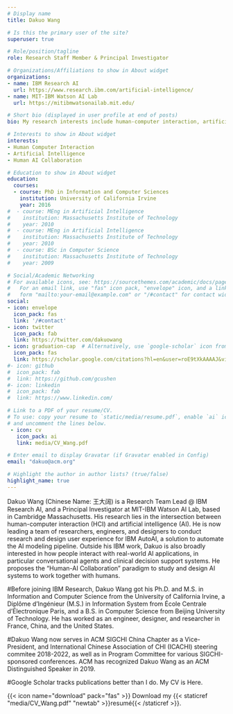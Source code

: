 ```yaml
---
# Display name
title: Dakuo Wang

# Is this the primary user of the site?
superuser: true

# Role/position/tagline
role: Research Staff Member & Principal Investigator

# Organizations/Affiliations to show in About widget
organizations:
- name: IBM Research AI
  url: https://www.research.ibm.com/artificial-intelligence/
- name: MIT-IBM Watson AI Lab
  url: https://mitibmwatsonailab.mit.edu/

# Short bio (displayed in user profile at end of posts)
bio: My research interests include human-computer interaction, artificial intelligence, and human-AI collaboration.

# Interests to show in About widget
interests:
- Human Computer Interaction
- Artificial Intelligence
- Human AI Collaboration

# Education to show in About widget
education:
  courses:
  - course: PhD in Information and Computer Sciences
    institution: University of California Irvine
    year: 2016
#  - course: MEng in Artificial Intelligence
#    institution: Massachusetts Institute of Technology
#    year: 2010
#  - course: MEng in Artificial Intelligence
#    institution: Massachusetts Institute of Technology
#    year: 2010
#  - course: BSc in Computer Science
#    institution: Massachusetts Institute of Technology
#    year: 2009

# Social/Academic Networking
# For available icons, see: https://sourcethemes.com/academic/docs/page-builder/#icons
#   For an email link, use "fas" icon pack, "envelope" icon, and a link in the
#   form "mailto:your-email@example.com" or "/#contact" for contact widget.
social:
- icon: envelope
  icon_pack: fas
  link: '/#contact'
- icon: twitter
  icon_pack: fab
  link: https://twitter.com/dakuowang
- icon: graduation-cap  # Alternatively, use `google-scholar` icon from `ai` icon pack
  icon_pack: fas
  link: https://scholar.google.com/citations?hl=en&user=roE9tXkAAAAJ&view_op=list_works&sortby=pubdate
#- icon: github
#  icon_pack: fab
#  link: https://github.com/gcushen
#- icon: linkedin
#  icon_pack: fab
#  link: https://www.linkedin.com/

# Link to a PDF of your resume/CV.
# To use: copy your resume to `static/media/resume.pdf`, enable `ai` icons in `params.toml`, 
# and uncomment the lines below.
 - icon: cv
   icon_pack: ai
   link: media/CV_Wang.pdf

# Enter email to display Gravatar (if Gravatar enabled in Config)
email: "dakuo@acm.org"

# Highlight the author in author lists? (true/false)
highlight_name: true
---
```


Dakuo Wang (Chinese Name: 王大阔) is a Research Team Lead @ IBM Research AI, and a Principal Investigator at MIT-IBM Watson AI Lab, based in Cambridge Massachusetts. His research lies in the intersection between human-computer interaction (HCI) and artificial intelligence (AI). He is now leading a team of researchers, engineers, and designers to conduct research and design user experience for IBM AutoAI, a solution to automate the AI modeling pipeline. Outside his IBM work, Dakuo is also broadly interested in how people interact with real-world AI applications, in particular conversational agents and clinical decision support systems. He proposes the “Human-AI Collaboration” paradigm to study and design AI systems to work together with humans.

#Before joining IBM Research, Dakuo Wang got his Ph.D. and M.S. in Information and Computer Science from the University of California Irvine, a Diplôme d’Ingénieur (M.S.) in Information System from École Centrale d’Électronique Paris, and a B.S. in Computer Science from Beijing University of Technology. He has worked as an engineer, designer, and researcher in France, China, and the United States.

#Dakuo Wang now serves in ACM SIGCHI China Chapter as a Vice-President, and International Chinese Association of CHI (ICACHI) steering commitee 2018-2022, as well as in Program Committee for various SIGCHI-sponsored conferences. ACM has recognized Dakuo Wang as an ACM Distinguished Speaker in 2019.

#Google Scholar tracks publications better than I do. My CV is Here.

{{< icon name="download" pack="fas" >}} Download my {{< staticref "media/CV_Wang.pdf" "newtab" >}}resumé{{< /staticref >}}.
